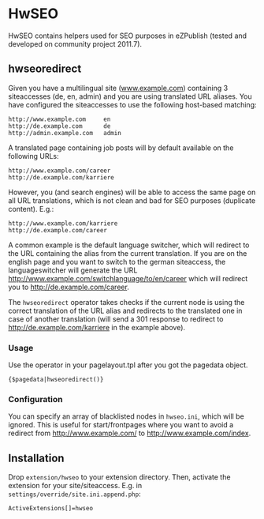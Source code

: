 HwSEO
========

HwSEO contains helpers used for SEO purposes in eZPublish (tested and developed on community project 2011.7).

hwseoredirect
-------------

Given you have a multilingual site (www.example.com) containing 3 siteaccesses (de, en, admin) and you are using translated URL aliases. You have configured the siteaccesses to use the following host-based matching:

    http://www.example.com     en
    http://de.example.com      de
    http://admin.example.com   admin

A translated page containing job posts will by default available on the following URLs:

    http://www.example.com/career
    http://de.example.com/karriere

However, you (and search engines) will be able to access the same page on all URL translations, which is not clean and bad for SEO purposes (duplicate content). E.g.:

    http://www.example.com/karriere
    http://de.example.com/career

A common example is the default language switcher, which will redirect to the URL containing the alias from the current translation. If you are on the english page and you want to switch to the german siteaccess, the languageswitcher will generate the URL http://www.example.com/switchlanguage/to/en/career which will redirect you to http://de.example.com/career.

The <code>hwseoredirect</code> operator takes checks if the current node is using the correct translation of the URL alias and redirects to the translated one in case of another translation (will send a 301 response to redirect to http://de.example.com/karriere in the example above).

### Usage

Use the operator in your pagelayout.tpl after you got the pagedata object.

    {$pagedata|hwseoredirect()}

### Configuration

You can specify an array of blacklisted nodes in <code>hwseo.ini</code>, which will be ignored. This is useful for start/frontpages where you want to avoid a redirect from http://www.example.com/ to http://www.example.com/index.

Installation
------------

Drop <code>extension/hwseo</code> to your extension directory. Then, activate the extension for your site/siteaccess. E.g. in <code>settings/override/site.ini.append.php</code>:

    ActiveExtensions[]=hwseo